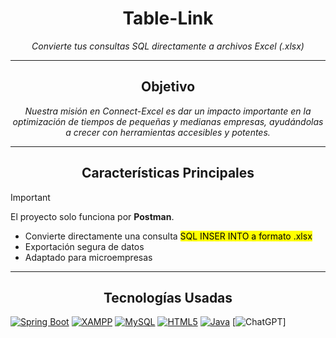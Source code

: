 <h1 align="center">Table-Link</h1>
<p align="center"><em>Convierte tus consultas SQL directamente a archivos Excel (.xlsx)</em></p>

---

<h2 align="center">Objetivo</h2>
<p align="center"><em>Nuestra misión en Connect-Excel es dar un impacto importante en la optimización de tiempos de pequeñas y medianas empresas, ayudándolas a crecer con herramientas accesibles y potentes.</em></p>

---

<h2 align="center">Características Principales</h2>

> [!IMPORTANT]
> El proyecto solo funciona por **Postman**.
<ul>
  <li>Convierte directamente una consulta <mark>SQL INSER INTO a formato .xlsx</mark></li>
  <li>Exportación segura de datos</li>
  <li>Adaptado para microempresas</li>
</ul>

---

<h2 align="center">Tecnologías Usadas</h2>

[![Spring Boot](https://img.shields.io/badge/Spring_Boot-6DB33F?style=flat-badge&logo=springboot&logoColor=white)](#)
[![XAMPP](https://img.shields.io/badge/XAMPP-FB7A24?style=flat-badge&logo=xampp&logoColor=white)](#)
[![MySQL](https://img.shields.io/badge/MySQL-4479A1?style=flat-badge&logo=mysql&logoColor=white)](#)
[![HTML5](https://img.shields.io/badge/HTML5-E34F26?style=flat-badge&logo=html5&logoColor=white)](#)
[![Java](https://img.shields.io/badge/Java-ED8B00?style=flat&logo=openjdk&logoColor=white)](#)
[![ChatGPT](https://img.shields.io/badge/ChatGPT-74aa9c?logo=openai&logoColor=white)]



